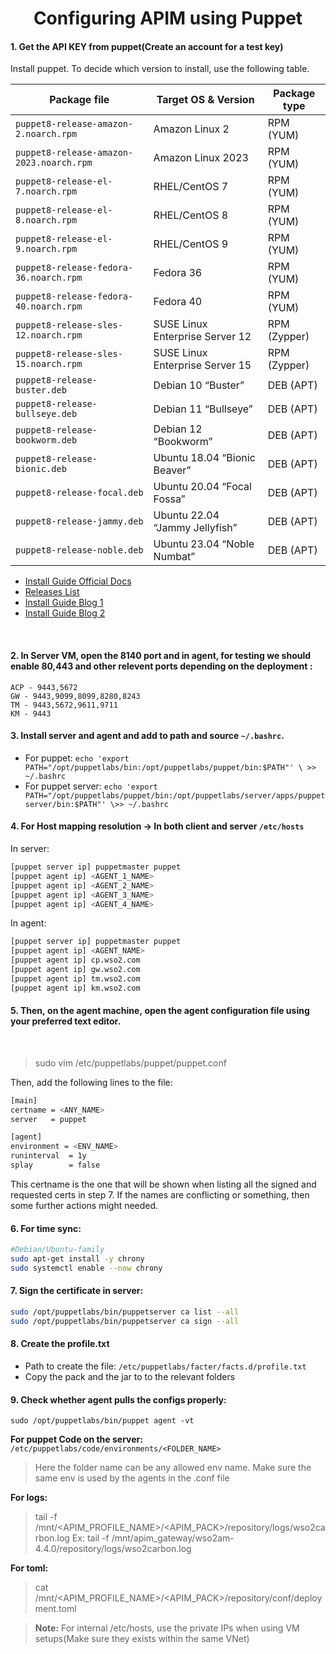 # <center>Configuring APIM using Puppet</center>


#### 1. Get the API KEY from puppet(Create an account for a test key)

Install puppet. To decide which version to install, use the following table.

| Package file                             | Target OS & Version             | Package type |
| ---------------------------------------- | ------------------------------- | ------------ |
| `puppet8-release-amazon-2.noarch.rpm`    | Amazon Linux 2                  | RPM (YUM)    |
| `puppet8-release-amazon-2023.noarch.rpm` | Amazon Linux 2023               | RPM (YUM)    |
| `puppet8-release-el-7.noarch.rpm`        | RHEL/CentOS 7                   | RPM (YUM)    |
| `puppet8-release-el-8.noarch.rpm`        | RHEL/CentOS 8                   | RPM (YUM)    |
| `puppet8-release-el-9.noarch.rpm`        | RHEL/CentOS 9                   | RPM (YUM)    |
| `puppet8-release-fedora-36.noarch.rpm`   | Fedora 36                       | RPM (YUM)    |
| `puppet8-release-fedora-40.noarch.rpm`   | Fedora 40                       | RPM (YUM)    |
| `puppet8-release-sles-12.noarch.rpm`     | SUSE Linux Enterprise Server 12 | RPM (Zypper) |
| `puppet8-release-sles-15.noarch.rpm`     | SUSE Linux Enterprise Server 15 | RPM (Zypper) |
| `puppet8-release-buster.deb`             | Debian 10 “Buster”              | DEB (APT)    |
| `puppet8-release-bullseye.deb`           | Debian 11 “Bullseye”            | DEB (APT)    |
| `puppet8-release-bookworm.deb`           | Debian 12 “Bookworm”            | DEB (APT)    |
| `puppet8-release-bionic.deb`             | Ubuntu 18.04 “Bionic Beaver”    | DEB (APT)    |
| `puppet8-release-focal.deb`              | Ubuntu 20.04 “Focal Fossa”      | DEB (APT)    |
| `puppet8-release-jammy.deb`              | Ubuntu 22.04 “Jammy Jellyfish”  | DEB (APT)    |
| `puppet8-release-noble.deb`              | Ubuntu 23.04 “Noble Numbat”     | DEB (APT)    |

- [Install Guide Official Docs](https://help.puppet.com/osp/8/Content/PuppetCore/server/install_from_packages.htm)
- [Releases List](https://apt-puppetcore.puppet.com/public/index.html)
- [Install Guide Blog 1](https://www.cloudbees.com/blog/install-and-configure-puppet-agent)
- [Install Guide Blog 2](https://community.hetzner.com/tutorials/install-and-configure-puppet-master-and-agent)

<br>

#### 2. In Server VM, open the 8140 port and in agent, for testing we should enable 80,443 and other relevent ports depending on the deployment :
```
ACP - 9443,5672
GW - 9443,9099,8099,8280,8243
TM - 9443,5672,9611,9711
KM - 9443
```

#### 3. Install server and agent and add to path and source ```~/.bashrc```. 
- For puppet: ```echo 'export PATH="/opt/puppetlabs/bin:/opt/puppetlabs/puppet/bin:$PATH"' \ >> ~/.bashrc```
- For puppet server: ```echo 'export PATH="/opt/puppetlabs/puppet/bin:/opt/puppetlabs/server/apps/puppetserver/bin:$PATH"' \>> ~/.bashrc```

#### 4. For Host mapping resolution -> In both client and server ```/etc/hosts```

In server:
```bash
[puppet server ip] puppetmaster puppet
[puppet agent ip] <AGENT_1_NAME>
[puppet agent ip] <AGENT_2_NAME>
[puppet agent ip] <AGENT_3_NAME>
[puppet agent ip] <AGENT_4_NAME>
```

In agent:
```bash
[puppet server ip] puppetmaster puppet
[puppet agent ip] <AGENT_NAME>
[puppet agent ip] cp.wso2.com
[puppet agent ip] gw.wso2.com
[puppet agent ip] tm.wso2.com
[puppet agent ip] km.wso2.com
```

#### 5. Then, on the agent machine, open the agent configuration file using your preferred text editor.
 
> sudo vim /etc/puppetlabs/puppet/puppet.conf
	
Then, add the following lines to the file:
```bash
[main]
certname = <ANY_NAME>
server   = puppet

[agent]
environment = <ENV_NAME>
runinterval  = 1y
splay        = false

```
This certname is the one that will be shown when listing all the signed and requested certs in step 7. If the names are conflicting or something, then some further actions might needed.

#### 6. For time sync:
```bash
#Debian/Ubuntu-family
sudo apt-get install -y chrony
sudo systemctl enable --now chrony
```


#### 7. Sign the certificate in server:
```bash
sudo /opt/puppetlabs/bin/puppetserver ca list --all
sudo /opt/puppetlabs/bin/puppetserver ca sign --all
```

#### 8. Create the **profile.txt**
- Path to create the file: 
```/etc/puppetlabs/facter/facts.d/profile.txt```
- Copy the pack and the jar to to the relevant folders

#### 9. Check whether agent pulls the configs properly:
 ```sudo /opt/puppetlabs/bin/puppet agent -vt```


**For puppet Code on the server:**
```/etc/puppetlabs/code/environments/<FOLDER_NAME>```

> Here the folder name can be any allowed env name. Make sure the same env is used by the agents in the .conf file

**For logs:**
> tail -f /mnt/<APIM_PROFILE_NAME>/<APIM_PACK>/repository/logs/wso2carbon.log
> Ex: tail -f /mnt/apim_gateway/wso2am-4.4.0/repository/logs/wso2carbon.log

**For toml:**
> cat /mnt/<APIM_PROFILE_NAME>/<APIM_PACK>/repository/conf/deployment.toml

> **Note:** 
> For internal /etc/hosts, use the private IPs when using VM setups(Make sure they exists within the same VNet)